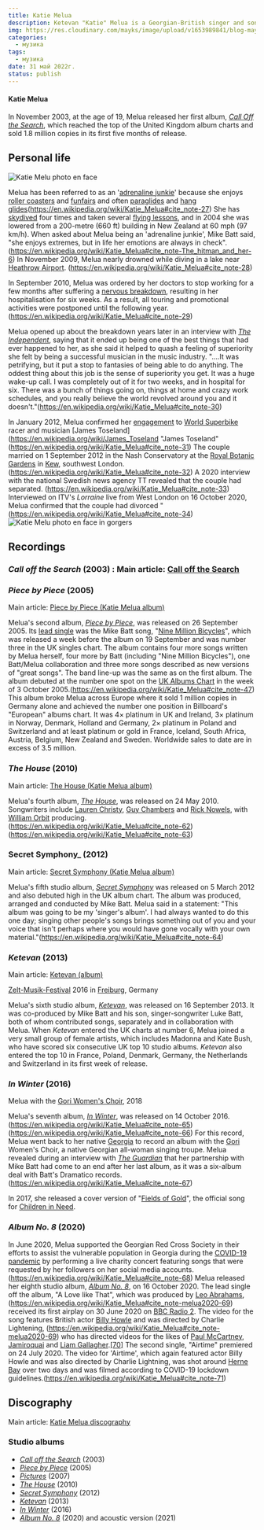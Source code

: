 ```yaml
---
title: Katie Melua 
description: Ketevan "Katie" Melua is a Georgian-British singer and songwriter. She moved to the United Kingdom at the age of eight – first to Belfast, and then to London in 1999.
img: https://res.cloudinary.com/mayks/image/upload/v1653989841/blog-mayks/posts/kati-melua/kati-melua-poster_dkfsjz.webp
categories:
  - музика
tags:
  - музика
date: 31 май 2022г.
status: publish
---
```

#### Katie Melua
In November 2003, at the age of 19, Melua released her first album, _[Call Off the Search](https://en.wikipedia.org/wiki/Call_Off_the_Search "Call Off the Search")_, which reached the top of the United Kingdom album charts and sold 1.8 million copies in its first five months of release.

## Personal life

![Katie Melu photo en face](https://res.cloudinary.com/mayks/image/upload/v1653989741/blog-mayks/posts/kati-melua/kati-melua-1_jvwbmj.webp)

Melua has been referred to as an '[adrenaline junkie](https://en.wikipedia.org/wiki/Adrenaline_junkie "Adrenaline junkie")' because she enjoys  [roller coasters](https://en.wikipedia.org/wiki/Roller_coaster "Roller coaster")  and  [funfairs](https://en.wikipedia.org/wiki/Funfair "Funfair")  and often  [paraglides](https://en.wikipedia.org/wiki/Paragliding "Paragliding")  and  [hang glides](https://en.wikipedia.org/wiki/Hang_gliding "Hang gliding")(https://en.wikipedia.org/wiki/Katie_Melua#cite_note-27)  She has  [skydived](https://en.wikipedia.org/wiki/Parachuting "Parachuting")  four times and taken several  [flying lessons](https://en.wikipedia.org/wiki/Aviator "Aviator"), and in 2004 she was lowered from a 200-metre (660 ft) building in New Zealand at 60 mph (97 km/h). When asked about Melua being an 'adrenaline junkie', Mike Batt said, "she enjoys extremes, but in life her emotions are always in check". (https://en.wikipedia.org/wiki/Katie_Melua#cite_note-The_hitman_and_her-6)  In November 2009, Melua nearly drowned while diving in a lake near  [Heathrow Airport](https://en.wikipedia.org/wiki/Heathrow_Airport "Heathrow Airport"). (https://en.wikipedia.org/wiki/Katie_Melua#cite_note-28)

In September 2010, Melua was ordered by her doctors to stop working for a few months after suffering a  [nervous breakdown](https://en.wikipedia.org/wiki/Mental_breakdown "Mental breakdown"), resulting in her hospitalisation for six weeks. As a result, all touring and promotional activities were postponed until the following year.(https://en.wikipedia.org/wiki/Katie_Melua#cite_note-29)

Melua opened up about the breakdown years later in an interview with  _[The Independent](https://en.wikipedia.org/wiki/The_Independent "The Independent")_, saying that it ended up being one of the best things that had ever happened to her, as she said it helped to quash a feeling of superiority she felt by being a successful musician in the music industry. "....It was petrifying, but it put a stop to fantasies of being able to do anything. The oddest thing about this job is the sense of superiority you get. It was a huge wake-up call. I was completely out of it for two weeks, and in hospital for six. There was a bunch of things going on, things at home and crazy work schedules, and you really believe the world revolved around you and it doesn't."(https://en.wikipedia.org/wiki/Katie_Melua#cite_note-30)

In January 2012, Melua confirmed her  [engagement](https://en.wikipedia.org/wiki/Engagement "Engagement")  to  [World Superbike](https://en.wikipedia.org/wiki/Superbike_World_Championship "Superbike World Championship")  racer and musician  [James Toseland](https://en.wikipedia.org/wiki/James_Toseland "James Toseland" (https://en.wikipedia.org/wiki/Katie_Melua#cite_note-31)  The couple married on 1 September 2012 in the Nash Conservatory at the  [Royal Botanic Gardens](https://en.wikipedia.org/wiki/Royal_Botanic_Gardens,_Kew "Royal Botanic Gardens, Kew")  in  [Kew](https://en.wikipedia.org/wiki/Kew "Kew"), southwest London. (https://en.wikipedia.org/wiki/Katie_Melua#cite_note-32)  A 2020 interview with the national Swedish news agency TT revealed that the couple had separated. (https://en.wikipedia.org/wiki/Katie_Melua#cite_note-33)  Interviewed on ITV's  _Lorraine_  live from West London on 16 October 2020, Melua confirmed that the couple had divorced "(https://en.wikipedia.org/wiki/Katie_Melua#cite_note-34)
![Katie Melu photo en face in gorgers](https://res.cloudinary.com/mayks/image/upload/v1653989739/blog-mayks/posts/kati-melua/kati-melua-2_shbxwj.webp)
## Recordings

### _Call off the Search_  (2003) : Main article:  [Call off the Search](https://en.wikipedia.org/wiki/Call_off_the_Search "Call off the Search")

### _Piece by Piece_  (2005)
Main article:  [Piece by Piece (Katie Melua album)](https://en.wikipedia.org/wiki/Piece_by_Piece_(Katie_Melua_album) "Piece by Piece (Katie Melua album)")

Melua's second album,  _[Piece by Piece](https://en.wikipedia.org/wiki/Piece_by_Piece_(Katie_Melua_album) "Piece by Piece (Katie Melua album)")_, was released on 26 September 2005. Its  [lead single](https://en.wikipedia.org/wiki/Lead_single "Lead single")  was the Mike Batt song, "[Nine Million Bicycles](https://en.wikipedia.org/wiki/Nine_Million_Bicycles "Nine Million Bicycles")", which was released a week before the album on 19 September and was number three in the UK singles chart. The album contains four more songs written by Melua herself, four more by Batt (including "Nine Million Bicycles"), one Batt/Melua collaboration and three more songs described as new versions of "great songs". The band line-up was the same as on the first album. The album debuted at the number one spot on the  [UK Albums Chart](https://en.wikipedia.org/wiki/UK_Albums_Chart "UK Albums Chart")  in the week of 3 October 2005.(https://en.wikipedia.org/wiki/Katie_Melua#cite_note-47)  This album broke Melua across Europe where it sold 1 million copies in Germany alone and achieved the number one position in Billboard's "European" albums chart. It was 4× platinum in UK and Ireland, 3× platinum in Norway, Denmark, Holland and Germany, 2× platinum in Poland and Switzerland and at least platinum or gold in France, Iceland, South Africa, Austria, Belgium, New Zealand and Sweden. Worldwide sales to date are in excess of 3.5 million.

### _The House_  (2010)
Main article:  [The House (Katie Melua album)](https://en.wikipedia.org/wiki/The_House_(Katie_Melua_album) "The House (Katie Melua album)")

Melua's fourth album,  _[The House](https://en.wikipedia.org/wiki/The_House_(Katie_Melua_album) "The House (Katie Melua album)")_, was released on 24 May 2010. Songwriters include  [Lauren Christy](https://en.wikipedia.org/wiki/Lauren_Christy "Lauren Christy"),  [Guy Chambers](https://en.wikipedia.org/wiki/Guy_Chambers "Guy Chambers")  and  [Rick Nowels](https://en.wikipedia.org/wiki/Rick_Nowels "Rick Nowels"), with  [William Orbit](https://en.wikipedia.org/wiki/William_Orbit "William Orbit")  producing.(https://en.wikipedia.org/wiki/Katie_Melua#cite_note-62)(https://en.wikipedia.org/wiki/Katie_Melua#cite_note-63)

### Secret Symphony_  (2012)

Main article:  [Secret Symphony (Katie Melua album)](https://en.wikipedia.org/wiki/Secret_Symphony_(Katie_Melua_album) "Secret Symphony (Katie Melua album)")

Melua's fifth studio album,  _[Secret Symphony](https://en.wikipedia.org/wiki/Secret_Symphony_(Katie_Melua_album) "Secret Symphony (Katie Melua album)")_  was released on 5 March 2012 and also debuted high in the UK album chart. The album was produced, arranged and conducted by Mike Batt. Melua said in a statement: "This album was going to be my 'singer's album'. I had always wanted to do this one day; singing other people's songs brings something out of you and your voice that isn't perhaps where you would have gone vocally with your own material."(https://en.wikipedia.org/wiki/Katie_Melua#cite_note-64)

### _Ketevan_  (2013)

Main article:  [Ketevan (album)](https://en.wikipedia.org/wiki/Ketevan_(album) "Ketevan (album)")

[Zelt-Musik-Festival](https://en.wikipedia.org/wiki/Zelt-Musik-Festival "Zelt-Musik-Festival")  2016 in  [Freiburg](https://en.wikipedia.org/wiki/Freiburg "Freiburg"), Germany

Melua's sixth studio album,  _[Ketevan](https://en.wikipedia.org/wiki/Ketevan_(album) "Ketevan (album)")_, was released on 16 September 2013. It was co-produced by Mike Batt and his son, singer-songwriter Luke Batt, both of whom contributed songs, separately and in collaboration with Melua. When  _Ketevan_  entered the UK charts at number 6, Melua joined a very small group of female artists, which includes Madonna and Kate Bush, who have scored six consecutive UK top 10 studio albums.  _Ketevan_  also entered the top 10 in France, Poland, Denmark, Germany, the Netherlands and Switzerland in its first week of release.

### _In Winter_  (2016)

Melua with the  [Gori Women's Choir](https://en.wikipedia.org/w/index.php?title=Gori_Women%27s_Choir&action=edit&redlink=1 "Gori Women's Choir (page does not exist)"), 2018

Melua's seventh album,  _[In Winter](https://en.wikipedia.org/wiki/In_Winter "In Winter")_, was released on 14 October 2016.(https://en.wikipedia.org/wiki/Katie_Melua#cite_note-65)(https://en.wikipedia.org/wiki/Katie_Melua#cite_note-66)  For this record, Melua went back to her native  [Georgia](https://en.wikipedia.org/wiki/Georgia_(country) "Georgia (country)")  to record an album with the  [Gori](https://en.wikipedia.org/wiki/Gori,_Georgia "Gori, Georgia")  Women's Choir, a native Georgian all-woman singing troupe. Melua revealed during an interview with  _[The Guardian](https://en.wikipedia.org/wiki/The_Guardian "The Guardian")_  that her partnership with Mike Batt had come to an end after her last album, as it was a six-album deal with Batt's Dramatico records.(https://en.wikipedia.org/wiki/Katie_Melua#cite_note-67)

In 2017, she released a cover version of "[Fields of Gold](https://en.wikipedia.org/wiki/Fields_of_Gold "Fields of Gold")", the official song for  [Children in Need](https://en.wikipedia.org/wiki/Children_in_Need "Children in Need").

### _Album No. 8_  (2020)
In June 2020, Melua supported the Georgian Red Cross Society in their efforts to assist the vulnerable population in Georgia during the  [COVID-19 pandemic](https://en.wikipedia.org/wiki/COVID-19_pandemic "COVID-19 pandemic")  by performing a live charity concert featuring songs that were requested by her followers on her social media accounts.(https://en.wikipedia.org/wiki/Katie_Melua#cite_note-68)  Melua released her eighth studio album,  _[Album No. 8](https://en.wikipedia.org/wiki/Album_No._8 "Album No. 8")_, on 16 October 2020. The lead single off the album, "A Love like That", which was produced by  [Leo Abrahams](https://en.wikipedia.org/wiki/Leo_Abrahams "Leo Abrahams"),(https://en.wikipedia.org/wiki/Katie_Melua#cite_note-melua2020-69)  received its first airplay on 30 June 2020 on  [BBC Radio 2](https://en.wikipedia.org/wiki/BBC_Radio_2 "BBC Radio 2"). The video for the song features British actor  [Billy Howle](https://en.wikipedia.org/wiki/Billy_Howle "Billy Howle")  and was directed by Charlie Lightening, (https://en.wikipedia.org/wiki/Katie_Melua#cite_note-melua2020-69)  who has directed videos for the likes of  [Paul McCartney](https://en.wikipedia.org/wiki/Paul_McCartney "Paul McCartney"),  [Jamiroquai](https://en.wikipedia.org/wiki/Jamiroquai "Jamiroquai")  and  [Liam Gallagher](https://en.wikipedia.org/wiki/Liam_Gallagher "Liam Gallagher").[[70]](https://en.wikipedia.org/wiki/Katie_Melua#cite_note-70)  The second single, "Airtime" premiered on 24 July 2020. The video for 'Airtime', which again featured actor Billy Howle and was also directed by Charlie Lightning, was shot around  [Herne Bay](https://en.wikipedia.org/wiki/Herne_Bay "Herne Bay")  over two days and was filmed according to COVID-19 lockdown guidelines.(https://en.wikipedia.org/wiki/Katie_Melua#cite_note-71)

## Discography

Main article:  [Katie Melua discography](https://en.wikipedia.org/wiki/Katie_Melua_discography "Katie Melua discography")

### Studio albums

-   _[Call off the Search](https://en.wikipedia.org/wiki/Call_off_the_Search "Call off the Search")_  (2003)
-   _[Piece by Piece](https://en.wikipedia.org/wiki/Piece_by_Piece_(Katie_Melua_album) "Piece by Piece (Katie Melua album)")_  (2005)
-   _[Pictures](https://en.wikipedia.org/wiki/Pictures_(Katie_Melua_album) "Pictures (Katie Melua album)")_  (2007)
-   _[The House](https://en.wikipedia.org/wiki/The_House_(Katie_Melua_album) "The House (Katie Melua album)")_  (2010)
-   _[Secret Symphony](https://en.wikipedia.org/wiki/Secret_Symphony "Secret Symphony")_  (2012)
-   _[Ketevan](https://en.wikipedia.org/wiki/Ketevan_(album) "Ketevan (album)")_  (2013)
-   _[In Winter](https://en.wikipedia.org/wiki/In_Winter "In Winter")_  (2016)
-   _[Album No. 8](https://en.wikipedia.org/wiki/Album_No._8 "Album No. 8")_  (2020) and acoustic version (2021)